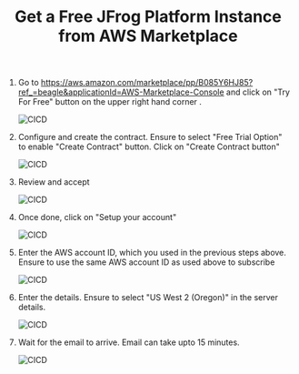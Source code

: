 ﻿---
title: "Get a Free JFrog Platform Instance from AWS Marketplace"
chapter: false
weight: 26
pre: "<b>2.6 </b>"
---

1. Go to https://aws.amazon.com/marketplace/pp/B085Y6HJ85?ref_=beagle&applicationId=AWS-Marketplace-Console and click on "Try For Free" button on the upper right hand corner .

    ![CICD](/images/step-1-try-for-free.png)

2. Configure and create the contract. Ensure to select "Free Trial Option" to enable "Create Contract" button. Click on "Create Contract button"

    ![CICD](/images/step-2-configure-create-contract.png)

3. Review and accept

    ![CICD](/images/step-3-accept-contract.png)

4. Once done, click on "Setup your account"

    ![CICD](/images/step-4-setup-account.png)

5. Enter the AWS account ID, which you used in the previous steps above. Ensure to use the same AWS account ID as used above to subscribe

    ![CICD](/images/step-5-enter-aws-account.png)

6. Enter the details. Ensure to select "US West 2 (Oregon)" in the server details.

    ![CICD](/images/step-6-continue-subscribe.png)

7. Wait for the email to arrive. Email can take upto 15 minutes.
   
    ![CICD](/images/step-7-wait-for-email.png)

